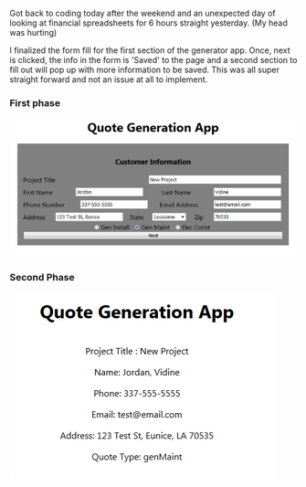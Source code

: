 Got back to coding today after the weekend and an unexpected day of looking at financial spreadsheets for 6 hours straight yesterday. (My head was hurting)

I finalized the form fill for the first section of the generator app. Once, next is clicked, the info in the form is 'Saved' to the page and a second section to fill out will pop up with more information to be saved. This was all super straight forward and not an issue at all to implement.

### First phase
![quote](https://github.com/jordanvidrine/coding-journey/blob/master/Daily%20Logs/files/quote-example.bmp)
### Second Phase
![quote-example-next](https://github.com/jordanvidrine/coding-journey/blob/master/Daily%20Logs/files/quote-example-next.bmp)
